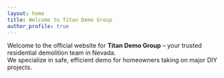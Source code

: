 ```yaml
---
layout: home
title: Welcome to Titan Demo Group
author_profile: true
---
```


Welcome to the official website for **Titan Demo Group** – your trusted residential demolition team in Nevada.  
We specialize in safe, efficient demo for homeowners taking on major DIY projects.
